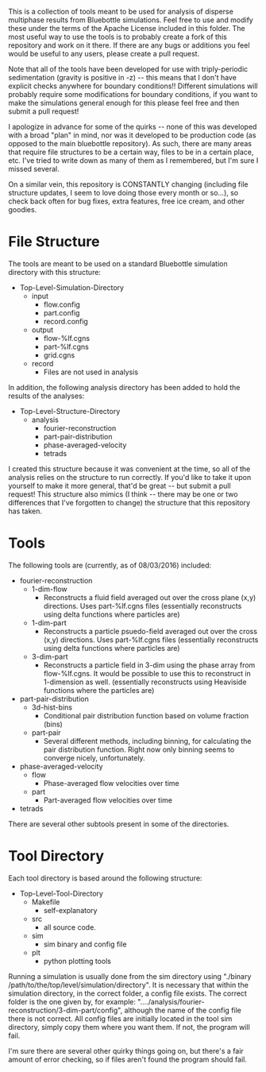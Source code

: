 This is a collection of tools meant to be used for analysis of disperse multiphase results from Bluebottle simulations.
Feel free to use and modify these under the terms of the Apache License included in this folder.
The most useful way to use the tools is to probably create a fork of this repository and work on it there.
If there are any bugs or additions you feel would be useful to any users, please create a pull request.

Note that all of the tools have been developed for use with triply-periodic sedimentation (gravity is positive in -z) -- this means that I don't have explicit checks anywhere for boundary conditions!!
Different simulations will probably require some modifications for boundary conditions, if you want to make the simulations general enough for this please feel free and then submit a pull request!

I apologize in advance for some of the quirks -- none of this was developed with a broad "plan" in mind, nor was it developed to be production code (as opposed to the main bluebottle repository).
As such, there are many areas that require file structures to be a certain way, files to be in a certain place, etc.
I've tried to write down as many of them as I remembered, but I'm sure I missed several.

On a similar vein, this repository is CONSTANTLY changing (including file structure updates, I seem to love doing those every month or so...), so check back often for bug fixes, extra features, free ice cream, and other goodies.

# File Structure
The tools are meant to be used on a standard Bluebottle simulation directory with this structure:
* Top-Level-Simulation-Directory
  * input
    * flow.config
    * part.config
    * record.config
  * output
    * flow-%lf.cgns
    * part-%lf.cgns
    * grid.cgns
  * record
    * Files are not used in analysis

In addition, the following analysis directory has been added to hold the results of the analyses:
* Top-Level-Structure-Directory
  * analysis
    * fourier-reconstruction
    * part-pair-distribution
    * phase-averaged-velocity
    * tetrads

I created this structure because it was convenient at the time, so all of the analysis relies on the structure to run correctly.
If you'd like to take it upon yourself to make it more general, that'd be great -- but submit a pull request!
This structure also mimics (I think -- there may be one or two differences that I've forgotten to change) the structure that this repository has taken.

# Tools
The following tools are (currently, as of 08/03/2016) included:
* fourier-reconstruction
  * 1-dim-flow
    * Reconstructs a fluid field averaged out over the cross plane (x,y) directions. Uses part-%lf.cgns files (essentially reconstructs using delta functions where particles are)
  * 1-dim-part
    * Reconstructs a particle psuedo-field averaged out over the cross (x,y) directions. Uses part-%lf.cgns files (essentially reconstructs using delta functions where particles are)
  * 3-dim-part
    * Reconstructs a particle field in 3-dim using the phase array from flow-%lf.cgns. It would be possible to use this to reconstruct in 1-dimension as well. (essentially reconstructs using Heaviside functions where the particles are)
* part-pair-distribution
  * 3d-hist-bins
    * Conditional pair distribution function based on volume fraction (bins)
  * part-pair 
    * Several different methods, including binning, for calculating the pair distribution function. Right now only binning seems to converge nicely, unfortunately.
* phase-averaged-velocity
  * flow
    * Phase-averaged flow velocities over time
  * part
    * Part-averaged flow velocities over time
* tetrads

There are several other subtools present in some of the directories.    

# Tool Directory
Each tool directory is based around the following structure:
* Top-Level-Tool-Directory
  * Makefile
    * self-explanatory
  * src
    * all source code.
  * sim
    * sim binary and config file
  * plt
    * python plotting tools

Running a simulation is usually done from the sim directory using "./binary /path/to/the/top/level/simulation/directory".
It is necessary that within the simulation directory, in the correct folder, a config file exists. 
The correct folder is the one given by, for example: "..../analysis/fourier-reconstruction/3-dim-part/config", although the name
of the config file there is not correct.
All config files are initially located in the tool sim directory, simply copy them where you want them.
If not, the program will fail.

I'm sure there are several other quirky things going on, but there's a fair amount of error checking, so if files aren't found the program should fail.
